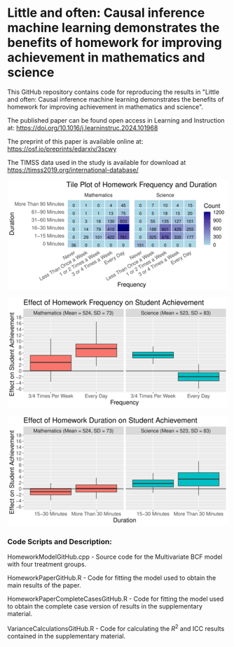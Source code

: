 # Little and often: Causal inference machine learning demonstrates the benefits of homework for improving achievement in mathematics and science

This GitHub repository contains code for reproducing the results in "Little and often: Causal inference machine learning demonstrates the benefits of homework for improving achievement in mathematics and science".

The published paper can be found open access in Learning and Instruction at: https://doi.org/10.1016/j.learninstruc.2024.101968

The preprint of this paper is available online at: https://osf.io/preprints/edarxiv/3scwy

The TIMSS data used in the study is available for download at https://timss2019.org/international-database/

![alt text](https://github.com/Nathan-McJames/Homework-Paper/blob/main/Pictures/tile_plot.svg?raw=true)

![alt text](https://github.com/Nathan-McJames/Homework-Paper/blob/main/Pictures/frequency_effects.svg?raw=true)

![alt text](https://github.com/Nathan-McJames/Homework-Paper/blob/main/Pictures/duration_effects.svg?raw=true)

### Code Scripts and Description:

HomeworkModelGitHub.cpp - Source code for the Multivariate BCF model with four treatment groups.

HomeworkPaperGitHub.R - Code for fitting the model used to obtain the main results of the paper.

HomeworkPaperCompleteCasesGitHub.R - Code for fitting the model used to obtain the complete case version of results in the supplementary material.

VarianceCalculationsGitHub.R - Code for calculating the $R^2$ and ICC results contained in the supplementary material.



